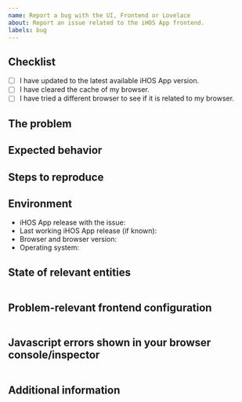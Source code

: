 ```yaml
---
name: Report a bug with the UI, Frontend or Lovelace
about: Report an issue related to the iHOS App frontend.
labels: bug
---
```


<!-- READ THIS FIRST:
- If you need additional help with this template please refer to https://www.home-assistant.io/help/reporting_issues/
- Make sure you are running the latest version of iHOS App before reporting an issue: https://github.com/home-assistant/home-assistant/releases
- Do not report issues for custom Lovelace cards.
- Provide as many details as possible. Paste logs, configuration samples and code into the backticks.
DO NOT DELETE ANY TEXT from this template! Otherwise, your issue may be closed without comment.
-->

## Checklist

- [ ] I have updated to the latest available iHOS App version.
- [ ] I have cleared the cache of my browser.
- [ ] I have tried a different browser to see if it is related to my browser.

## The problem

<!--
  Describe the issue you are experiencing here to communicate to the
  maintainers. Tell us about the current behavior.
  If possible provide a screenshot with a description.
-->

## Expected behavior

<!--
  Describe what you expected to happen or it should look/behave.
  If possible provide a screenshot with a description.
-->

## Steps to reproduce

<!--
  Provide steps for us, that helps reproducing your issue.
  For example:
    1. Add a climate integration
    2. Navigate to Lovelace
    3. Click more info of the climate entity
    4. Set the HVAC action to heat
    5. Set the temperature higher than the current temperature
    6. Set the HVAC action to cool
-->

## Environment

<!--
  Provide details about the versions you are using, which helps us reproducing
  and finding the issue quicker. Version information is found in the
  iHOS App frontend: Settings -> About.

  Browser version and operating system is important! Please try to replicate
  your issue in a different browser and be sure to include your findings.
-->

- iHOS App release with the issue:
- Last working iHOS App release (if known):
- Browser and browser version:
- Operating system:

## State of relevant entities

<!--
  If your issue is about how an entity is shown in the UI, please add the state
  and attributes for all situations with a screenshot of the UI.
  You can find this information at `/developer-tools/state`
-->

```yaml

```

## Problem-relevant frontend configuration

<!--
  An example configuration that caused the problem for you, e.g. the YAML configuration
  of the used cards. Fill this out even if it seems unimportant to you. Please be sure
  to remove personal information like passwords, private URLs and other credentials.
-->

```yaml

```

## Javascript errors shown in your browser console/inspector

<!--
  If you come across any Javascript or other error logs, e.g. in your browser
  console/inspector please provide them.
-->

```txt

```

## Additional information
